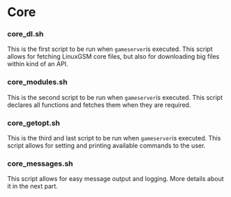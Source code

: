 # Core

### **core\_dl.sh**

This is the first script to be run when `gameserver`is executed. This script allows for fetching LinuxGSM core files, but also for downloading big files within kind of an API.

### **core\_modules.sh**

This is the second script to be run when `gameserver`is executed. This script declares all functions and fetches them when they are required.

### **core\_getopt.sh**

This is the third and last script to be run when `gameserver`is executed. This script allows for setting and printing available commands to the user.

### **core\_messages.sh**

This script allows for easy message output and logging. More details about it in the next part.
